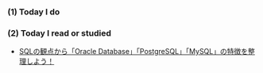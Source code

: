 ### (1) Today I do

### (2) Today I read or studied

- [SQLの観点から「Oracle Database」「PostgreSQL」「MySQL」の特徴を整理しよう！](https://www.ashisuto.co.jp/corporate/column/technical-column/detail/1197236_2274.html)